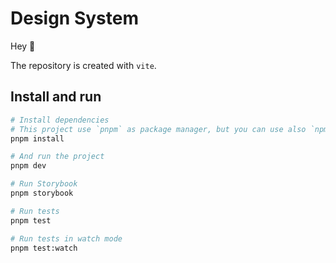 # Design System

Hey 👋

The repository is created with `vite`.

## Install and run

```bash
# Install dependencies
# This project use `pnpm` as package manager, but you can use also `npm` or `yarn`.
pnpm install

# And run the project
pnpm dev

# Run Storybook
pnpm storybook

# Run tests
pnpm test

# Run tests in watch mode
pnpm test:watch
```
